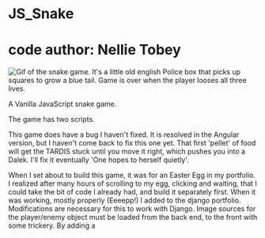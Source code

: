 # JS_Snake
# code author: Nellie Tobey
![Gif of the snake game. It's a little old english Police box that picks up squares to grow a blue tail. Game is over when the player looses all three lives.](https://github.com/nelliesnoodles/JS_Snake/blob/master/game.gif)

A Vanilla JavaScript snake game.

The game has two scripts.  

This game does have a bug I haven't fixed.  It is resolved in the Angular version, but I haven't come back to fix this one yet.  That first 'pellet' of food will get the TARDIS stuck until you move it right, which pushes you into a Dalek.  I'll fix it eventually 'One hopes to herself quietly'. 

When I set about to build this game, it was for an Easter Egg in my portfolio.  I realized after many hours of scrolling to my egg, clicking and waiting, that I could take the bit of code I already had, and build it separately first.  When it was working, mostly properly (Eeeepp!) I added to the django portfolio.  Modifications are necessary for this to work with Django.  Image sources for the player/enemy object must be loaded from the back end, to the front with some trickery.  By adding a <script> in the Django html page, I could declare the images it would send through to the browswer and Javascript could then use them from the front. 

## snake.js controls:
  * the hide/show functions of the first displayed layout.
  * the DOM set
     -- the canvas and elements that are hidden or shown on click
  * the button handlers in game (Play, Pause, Exit, directional keys, instructions)
  * the blue border draw for navigation
  
## snake_engine.js controls:

The player object will move in the first set direction, until the user changes direction with either the arrow keys on the keyboard, or 
the button arrow keys on the mobile screen.  The blue box can move anywhere within the x axis but a border is drawn at the top and bottom to indicate
where the y axis boundaries are.  To grow the tail, the player object must get close enough to a food object (A small white square). The player gains points as the 
tail gets longer, and loses a life, and 100 points every time they collide with a plunger face.   The collision points are determined by the upper right corner of an object currently, so the player can technically pass along the bottom of the yellow bucket head's body without a collision being detected. 
After all, its Time and Relative Dimension in Space, there is room for some wibbly wobbly timey whimey stuff. 
(And I haven't gotten the ceter => center dynamics figured out yet.) 

  ### Game mechanics
  * player movement 
  * score
  * life
  * enemy draw
  * all clearing of collided items
  * the game object 
    --items in the game object include locations, score, state ...
    
  * Location class -- for storage of game item locations such as player, food, enemies
  * Collision class -- for detecting when coordinates overlap in a given range 
  
## Notes:
The tail does not collide with any objects currently. 
Next retro game project: PONG

## Message from Nellie:

Feel free to fork the code, and play with making your own.
I made the images on pixelart.com so that they would be the size I wanted and image sizing wouldn't be an issue.  They can size up, but they don't get prettier.  There
are many free resources for game/sprite images.  Take it, break it, have fun.
As always... WHY NOT?
  

